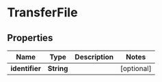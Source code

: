 
# TransferFile

## Properties
Name | Type | Description | Notes
------------ | ------------- | ------------- | -------------
**identifier** | **String** |  |  [optional]




